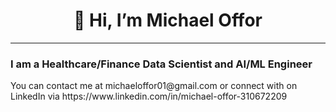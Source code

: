 <h1 align=center>👋 Hi, I’m Michael Offor</h1>
<hr>
<h3>I am a Healthcare/Finance Data Scientist and AI/ML Engineer</h3>
You can contact me at michaeloffor01@gmail.com or connect with on LinkedIn via https://www.linkedin.com/in/michael-offor-310672209



<!---
michaeloffor/michaeloffor is a ✨ special ✨ repository because its `README.md` (this file) appears on your GitHub profile.
You can click the Preview link to take a look at your changes.
--->
